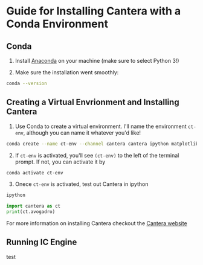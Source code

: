 Guide for Installing Cantera with a Conda Environment
=========


Conda
---------
1. Install [Anaconda](https://www.anaconda.com/download/) on your machine (make sure to select Python 3!)

2. Make sure the installation went smoothly:
```bash
conda --version
```

Creating a Virtual Envrionment and Installing Cantera
---------

1. Use Conda to create a virtual environment. I'll name the environment `ct-env`, although you can name it whatever you'd like!
```bash
conda create --name ct-env --channel cantera cantera ipython matplotlib jupyter scipy
```
2. If `ct-env` is activated, you'll see `(ct-env)` to the left of the terminal prompt. If not, you can activate it by
```bash
conda activate ct-env
```

3. Onece `ct-env` is activated, test out Cantera in ipython
```bash
ipython
```
```python
import cantera as ct
print(ct.avogadro)
```

For more information on installing Cantera checkout the [Cantera website](https://cantera.org/install/conda-install.html#sec-install-conda) 

Running IC Engine
---------
test